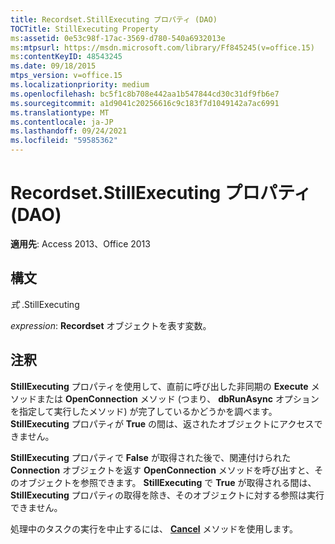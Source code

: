 ```yaml
---
title: Recordset.StillExecuting プロパティ (DAO)
TOCTitle: StillExecuting Property
ms:assetid: 0e53c98f-17ac-3569-d780-540a6932013e
ms:mtpsurl: https://msdn.microsoft.com/library/Ff845245(v=office.15)
ms:contentKeyID: 48543245
ms.date: 09/18/2015
mtps_version: v=office.15
ms.localizationpriority: medium
ms.openlocfilehash: bc5f1c8b708e442aa1b547844cd30c31df9fb6e7
ms.sourcegitcommit: a1d9041c20256616c9c183f7d1049142a7ac6991
ms.translationtype: MT
ms.contentlocale: ja-JP
ms.lasthandoff: 09/24/2021
ms.locfileid: "59585362"
---
```

# <a name="recordsetstillexecuting-property-dao"></a>Recordset.StillExecuting プロパティ (DAO)

**適用先**: Access 2013、Office 2013

## <a name="syntax"></a>構文

*式* .StillExecuting

*expression*: **Recordset** オブジェクトを表す変数。

## <a name="remarks"></a>注釈

**StillExecuting** プロパティを使用して、直前に呼び出した非同期の **Execute** メソッドまたは **OpenConnection** メソッド (つまり、 **dbRunAsync** オプションを指定して実行したメソッド) が完了しているかどうかを調べます。 **StillExecuting** プロパティが **True** の間は、返されたオブジェクトにアクセスできません。

**StillExecuting** プロパティで **False** が取得された後で、関連付けられた **Connection** オブジェクトを返す **OpenConnection** メソッドを呼び出すと、そのオブジェクトを参照できます。 **StillExecuting** で **True** が取得される間は、 **StillExecuting** プロパティの取得を除き、そのオブジェクトに対する参照は実行できません。

処理中のタスクの実行を中止するには、 **[Cancel](connection-cancel-method-dao.md)** メソッドを使用します。

